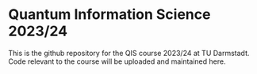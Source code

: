 # Quantum Information Science 2023/24

This is the github repository for the QIS course 2023/24 at TU Darmstadt. <br>
Code relevant to the course will be uploaded and maintained here.
